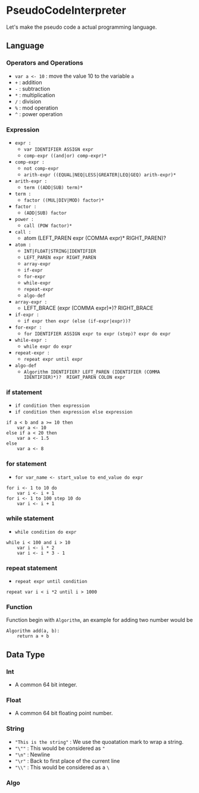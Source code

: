 # PseudoCodeInterpreter

Let's make the pseudo code a actual programming language.

## Language

### Operators and Operations

- `var a <- 10` : move the value 10 to the variable `a`
- `+` : addition 
- `-` : subtraction
- `*` : multiplication
- `/` : division
- `%` : mod operation
- `^` : power operation

### Expression

- `expr :`
    - `var IDENTIFIER ASSIGN expr`
    - `comp-expr ((and|or) comp-expr)*`
- `comp-expr :`
    - `not comp-expr`
    - `arith-expr ((EQUAL|NEQ|LESS|GREATER|LEQ|GEQ) arith-expr)*`
- `arith-expr :`
    - `term ((ADD|SUB) term)*`
- `term :`
    - `factor ((MUL|DIV|MOD) factor)*`
- `factor :`
    - `(ADD|SUB) factor`
- `power :`
    - `call (POW factor)*`
- `call :`
    - atom (LEFT_PAREN expr (COMMA expr)* RIGHT_PAREN)?
- `atom :`
    - `INT|FLOAT|STRING|IDENTIFIER`
    - `LEFT_PAREN expr RIGHT_PAREN`
    - `array-expr`
    - `if-expr`
    - `for-expr`
    - `while-expr`
    - `repeat-expr`
    - `algo-def`
- `array-expr :`
    - LEFT_BRACE (expr (COMMA expr)*)? RIGHT_BRACE
- `if-expr :`
    - `if expr then expr (else (if-expr|expr))?`
- `for-expr :`
    - `for IDENTIFIER ASSIGN expr to expr (step)? expr do expr`    
- `while-expr :`
    - `while expr do expr`
- `repeat-expr :`
    - `repeat expr until expr`
- `algo-def`
    - `Algorithm IDENTIFIER? LEFT_PAREN (IDENTIFIER (COMMA IDENTIFIER)*)?  RIGHT_PAREN COLON expr`


### if statement

- `if condition then expression`
- `if condition then expression else expression`

```pseudo
if a < b and a >= 10 then
    var a <- 10
else if a < 20 then
    var a <- 1.5
else
    var a <- 8
```

### for statement

- `for var_name <- start_value to end_value do expr`

```pseudo
for i <- 1 to 10 do 
    var i <- i + 1
for i <- 1 to 100 step 10 do
    var i <- i + 1
```

### while statement

- `while condition do expr`

```pseudo
while i < 100 and i > 10
    var i <- i * 2
    var i <- i * 3 - 1
```

### repeat statement

- `repeat expr until condition`

```pseudo
repeat var i < i *2 until i > 1000
```

### Function

Function begin with `Algorithm`, an example for adding two number would be

```pseudo
Algorithm add(a, b):
    return a + b
```

## Data Type

### Int

- A common 64 bit integer.

### Float

- A common 64 bit floating point number.

### String

- `"This is the string"` : We use the quoatation mark to wrap a string.
- `"\""` : This would be considered as `"`
- `"\n"` : Newline
- `"\r"` : Back to first place of the current line
- `"\\"` : This would be considered as a `\`

### Algo